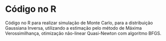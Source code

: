 # Código no R 

Código no R para realizar simulação de Monte Carlo, para a distribuição Gaussiana Inversa, utilizando a estimação pelo método de Máxima Verossimilhança, otimização não-linear Quasi-Newton com algoritmo BFGS.
